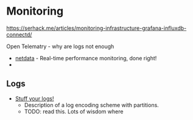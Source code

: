 Monitoring
==========

https://serhack.me/articles/monitoring-infrastructure-grafana-influxdb-connectd/

Open Telematry - why are logs not enough

* [netdata](https://github.com/netdata/netdata) - Real-time performance monitoring, done right!
* 

Logs
----

* [Stuff your logs!](https://pvk.ca/Blog/2021/01/11/stuff-your-logs/)
    * Description of a log encoding scheme with partitions.
    * TODO: read this. Lots of wisdom where

